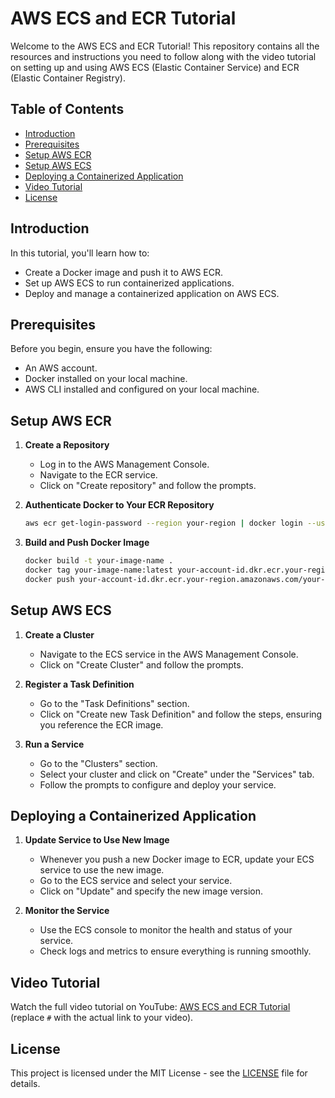 # AWS ECS and ECR Tutorial

Welcome to the AWS ECS and ECR Tutorial! This repository contains all the resources and instructions you need to follow along with the video tutorial on setting up and using AWS ECS (Elastic Container Service) and ECR (Elastic Container Registry).

## Table of Contents

- [Introduction](#introduction)
- [Prerequisites](#prerequisites)
- [Setup AWS ECR](#setup-aws-ecr)
- [Setup AWS ECS](#setup-aws-ecs)
- [Deploying a Containerized Application](#deploying-a-containerized-application)
- [Video Tutorial](#video-tutorial)
- [License](#license)

## Introduction

In this tutorial, you'll learn how to:
- Create a Docker image and push it to AWS ECR.
- Set up AWS ECS to run containerized applications.
- Deploy and manage a containerized application on AWS ECS.

## Prerequisites

Before you begin, ensure you have the following:
- An AWS account.
- Docker installed on your local machine.
- AWS CLI installed and configured on your local machine.

## Setup AWS ECR

1. **Create a Repository**
   - Log in to the AWS Management Console.
   - Navigate to the ECR service.
   - Click on "Create repository" and follow the prompts.

2. **Authenticate Docker to Your ECR Repository**
   ```bash
   aws ecr get-login-password --region your-region | docker login --username AWS --password-stdin your-account-id.dkr.ecr.your-region.amazonaws.com
   ```

3. **Build and Push Docker Image**
   ```bash
   docker build -t your-image-name .
   docker tag your-image-name:latest your-account-id.dkr.ecr.your-region.amazonaws.com/your-repository-name:latest
   docker push your-account-id.dkr.ecr.your-region.amazonaws.com/your-repository-name:latest
   ```

## Setup AWS ECS

1. **Create a Cluster**
   - Navigate to the ECS service in the AWS Management Console.
   - Click on "Create Cluster" and follow the prompts.

2. **Register a Task Definition**
   - Go to the "Task Definitions" section.
   - Click on "Create new Task Definition" and follow the steps, ensuring you reference the ECR image.

3. **Run a Service**
   - Go to the "Clusters" section.
   - Select your cluster and click on "Create" under the "Services" tab.
   - Follow the prompts to configure and deploy your service.

## Deploying a Containerized Application

1. **Update Service to Use New Image**
   - Whenever you push a new Docker image to ECR, update your ECS service to use the new image.
   - Go to the ECS service and select your service.
   - Click on "Update" and specify the new image version.

2. **Monitor the Service**
   - Use the ECS console to monitor the health and status of your service.
   - Check logs and metrics to ensure everything is running smoothly.

## Video Tutorial

Watch the full video tutorial on YouTube: [AWS ECS and ECR Tutorial](#) (replace `#` with the actual link to your video).

## License

This project is licensed under the MIT License - see the [LICENSE](LICENSE) file for details.
